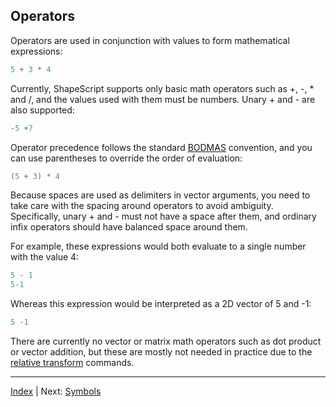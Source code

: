 Operators
---

Operators are used in conjunction with values to form mathematical expressions:

```swift
5 + 3 * 4
```

Currently, ShapeScript supports only basic math operators such as +, -, * and /, and the values used with them must be numbers. Unary + and - are also supported:

```swift
-5 +7
```

Operator precedence follows the standard [BODMAS](https://en.wikipedia.org/wiki/Order_of_operations#Mnemonics) convention, and you can use parentheses to override the order of evaluation:

```swift
(5 + 3) * 4
```

Because spaces are used as delimiters in vector arguments, you need to take care with the spacing around operators to avoid ambiguity. Specifically, unary + and - must not have a space after them, and ordinary infix operators should have balanced space around them.

For example, these expressions would both evaluate to a single number with the value 4:

```swift
5 - 1
5-1
```

Whereas this expression would be interpreted as a 2D vector of 5 and -1:

```swift
5 -1
```

There are currently no vector or matrix math operators such as dot product or vector addition, but these are mostly not needed in practice due to the [relative transform](transforms.md#relative-transforms) commands.

---
[Index](index.md) | Next: [Symbols](symbols.md)
